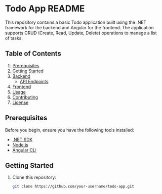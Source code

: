 # Todo App README

This repository contains a basic Todo application built using the .NET framework for the backend and Angular for the frontend. The application supports CRUD (Create, Read, Update, Delete) operations to manage a list of tasks.

## Table of Contents
1. [Prerequisites](#prerequisites)
2. [Getting Started](#getting-started)
3. [Backend](#backend)
    - [API Endpoints](#api-endpoints)
4. [Frontend](#frontend)
5. [Usage](#usage)
6. [Contributing](#contributing)
7. [License](#license)

## Prerequisites
Before you begin, ensure you have the following tools installed:
- [.NET SDK](https://dotnet.microsoft.com/download)
- [Node.js](https://nodejs.org/)
- [Angular CLI](https://angular.io/guide/setup-local)

## Getting Started
1. Clone this repository:
   ```bash
   git clone https://github.com/your-username/todo-app.git
